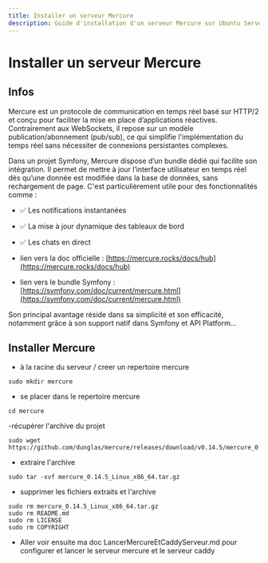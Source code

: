 ```yaml
---
title: Installer un serveur Mercure
description: Guide d'installation d'un serveur Mercure sur Ubuntu Server 20.04
---
```


# Installer un serveur Mercure

## Infos

Mercure est un protocole de communication en temps réel basé sur HTTP/2 et conçu pour faciliter la mise en place d’applications réactives. Contrairement aux WebSockets, il repose sur un modèle publication/abonnement (pub/sub), ce qui simplifie l'implémentation du temps réel sans nécessiter de connexions persistantes complexes.

Dans un projet Symfony, Mercure dispose d’un bundle dédié qui facilite son intégration. Il permet de mettre à jour l’interface utilisateur en temps réel dès qu’une donnée est modifiée dans la base de données, sans rechargement de page. C'est particulièrement utile pour des fonctionnalités comme :

- ✅ Les notifications instantanées
- ✅ La mise à jour dynamique des tableaux de bord
- ✅ Les chats en direct

- lien vers la doc officielle : [https://mercure.rocks/docs/hub](https://mercure.rocks/docs/hub)
- lien vers le bundle Symfony : [https://symfony.com/doc/current/mercure.html](https://symfony.com/doc/current/mercure.html)

Son principal avantage réside dans sa simplicité et son efficacité, notamment grâce à son support natif dans Symfony et API Platform...

## Installer Mercure

- à la racine du serveur / creer un repertoire mercure

```shell
sudo mkdir mercure
```

- se placer dans le repertoire mercure

```shell
cd mercure
```

-récupèrer l'archive du projet

```shell
sudo wget https://github.com/dunglas/mercure/releases/download/v0.14.5/mercure_0.14.5_Linux_x86_64.tar.gz
```

- extraire l'archive

```shell
sudo tar -xvf mercure_0.14.5_Linux_x86_64.tar.gz
```

- supprimer les fichiers extraits et l'archive

```shell
sudo rm mercure_0.14.5_Linux_x86_64.tar.gz
sudo rm README.md
sudo rm LICENSE
sudo rm COPYRIGHT
```

- Aller voir ensuite ma doc LancerMercureEtCaddyServeur.md pour configurer et lancer le serveur mercure et le serveur caddy
